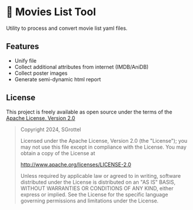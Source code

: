 # 🎦 Movies List Tool
Utility to process and convert movie list yaml files.

## Features
* Unify file
* Collect additional attributes from internet (IMDB/AniDB)
* Collect poster images
* Generate semi-dynamic html report

## License
This project is freely available as open source under the terms of the [Apache License, Version 2.0](LICENSE)

> Copyright 2024, SGrottel
>
> Licensed under the Apache License, Version 2.0 (the "License");
> you may not use this file except in compliance with the License.
> You may obtain a copy of the License at
>
> http://www.apache.org/licenses/LICENSE-2.0
>
> Unless required by applicable law or agreed to in writing, software
> distributed under the License is distributed on an "AS IS" BASIS,
> WITHOUT WARRANTIES OR CONDITIONS OF ANY KIND, either express or implied.
> See the License for the specific language governing permissions and
> limitations under the License.

